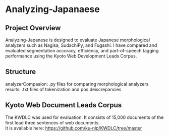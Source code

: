 # Analyzing-Japanaese 

## Project Overview
Analyzing-Japanese is designed to evaluate Japanese morphological analyzers such as Nagisa, SudachiPy, and Fugashi. I have compared and evaluated segmentation accuracy, efficiency, and part-of-speech tagging performance using the Kyoto Web Development Leads Corpus.

## Structure
analyzerCompasion: .py files for comparing morphological analyzers <br />
results: .txt files of tokenization and pos deiscrepancies

## Kyoto Web Document Leads Corpus
The KWDLC was used for evaluation. It consists of 15,000 documents of the first lead three sentences of web documents. <br />
It is available here: https://github.com/ku-nlp/KWDLC/tree/master

##


